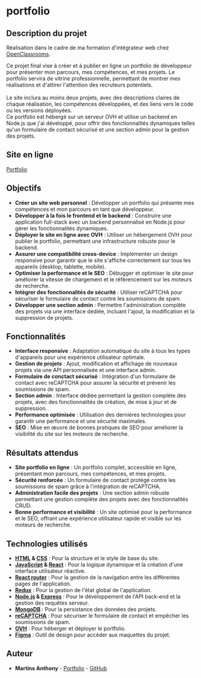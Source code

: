 # portfolio

## Description du projet

Réalisation dans le cadre de ma formation d'intégrateur web chez [OpenClassrooms](https://openclassrooms.com/fr/).<br>

Ce projet final vise à créer et à publier en ligne un portfolio de développeur pour présenter mon parcours, mes compétences, et mes projets. Le portfolio servira de vitrine professionnelle, permettant de montrer mes réalisations et d'attirer l'attention des recruteurs potentiels.<br><br>
Le site inclura au moins deux projets, avec des descriptions claires de chaque réalisation, les compétences développées, et des liens vers le code ou les versions déployées.<br> 
Ce portfolio est hébergé sur un serveur OVH et utilise un backend en Node.js que j'ai développé, pour offrir des fonctionnalités dynamiques telles qu'un formulaire de contact sécurisé et une section admin pour la gestion des projets.

## Site en ligne

[Portfolio](https://portfolio-anthonys-projects-7df4ba6d.vercel.app)

## Objectifs

- **Créer un site web personnel** : Développer un portfolio qui présente mes compétences et mon parcours en tant que développeur.
- **Développer à la fois le frontend et le backend** : Construire une application full-stack avec un backend personnalisé en Node.js pour gérer les fonctionnalités dynamiques.
- **Déployer le site en ligne avec OVH** : Utiliser un hébergement OVH pour publier le portfolio, permettant une infrastructure robuste pour le backend.
- **Assurer une compatibilité cross-device** : Implémenter un design responsive pour garantir que le site s'affiche correctement sur tous les appareils (desktop, tablette, mobile).
- **Optimiser la performance et le SEO** : Débugger et optimiser le site pour améliorer la vitesse de chargement et le référencement sur les moteurs de recherche.
- **Intégrer des fonctionnalités de sécurité** : Utiliser reCAPTCHA pour sécuriser le formulaire de contact contre les soumissions de spam.
- **Développer une section admin** : Permettre l'administration complète des projets via une interface dédiée, incluant l'ajout, la modification et la suppression de projets.

## Fonctionnalités

- **Interface responsive** : Adaptation automatique du site à tous les types d'appareils pour une expérience utilisateur optimale.
- **Gestion de projets** : Ajout, modification et affichage de nouveaux projets via une API personnalisée et une interface admin.
- **Formulaire de conctact sécurisé** : Intégration d'un formulaire de contact avec reCAPTCHA pour assurer la sécurité et prévenir les soumissions de spam.
- **Section admin** : Interface dédiée permettant la gestion complète des projets, avec des fonctionnalités de création, de mise à jour et de suppression.
- **Performance optimisée** : Utilisation des dernières technologies pour garantir une performance et une sécurité maximales.
- **SEO** : Mise en œuvre de bonnes pratiques de SEO pour améliorer la visibilité du site sur les moteurs de recherche.

## Résultats attendus

- **Site portfolio en ligne** : Un portfolio complet, accessible en ligne, présentant mon parcours, mes compétences, et mes projets.
- **Sécurité renforcée** : Un formulaire de contact protégé contre les soumissions de spam grâce à l'intégration de reCAPTCHA.
- **Administration facile des projets** : Une section admin robuste permettant une gestion complète des projets avec des fonctionnalités CRUD.
- **Bonne performance et visibilité** : Un site optimisé pour la performance et le SEO, offrant une expérience utilisateur rapide et visible sur les moteurs de recherche.

## Technologies utilisés

- **[HTML](https://developer.mozilla.org/fr/docs/Web/HTML) & [CSS](https://developer.mozilla.org/fr/docs/Web/CSS)** : Pour la structure et le style de base du site.
- **[JavaScript](https://developer.mozilla.org/fr/docs/Web/JavaScript) & [React](https://react.dev/)** : Pour la logique dynamique et la création d'une interface utilisateur réactive.
- **[React router](https://reactrouter.com/en/main)** : Pour la gestion de la navigation entre les différentes pages de l'application.
- **[Redux](https://redux.js.org/)** : Pour la gestion de l'état global de l'application.
- **[Node.js](https://nodejs.org/fr) & [Express](https://expressjs.com/fr/)** : Pour le développement de l'API back-end et la gestion des requêtes serveur.
- **[MongoDB](https://www.mongodb.com/fr-fr)** : Pour la persistance des données des projets.
- **[reCAPTCHA](https://www.google.com/recaptcha/about/)** : Pour sécuriser le formulaire de contact et empêcher les soumissions de spam.
- **[OVH](https://www.ovhcloud.com/fr/)** : Pour héberger et déployer le portfolio.
- **[Figma](https://www.figma.com/fr-fr/)** : Outil de design pour accéder aux maquettes du projet.

## Auteur

- **Martins Anthony** - [Portfolio](https://webcraft-anthony.com/) - [GitHub](https://github.com/Martins-Anthony)
